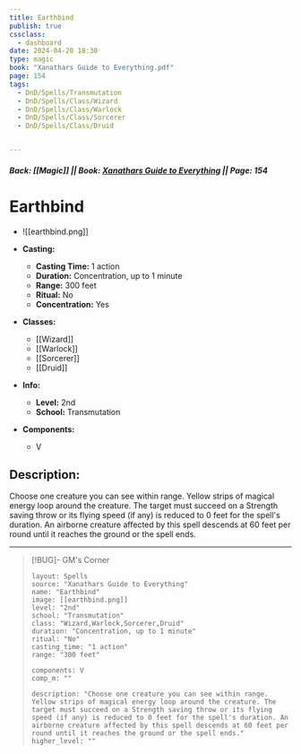 ```yaml
---
title: Earthbind
publish: true
cssclass:
  - dashboard
date: 2024-04-20 18:30
type: magic
book: "Xanathars Guide to Everything.pdf"
page: 154
tags:
  - DnD/Spells/Transmutation
  - DnD/Spells/Class/Wizard
  - DnD/Spells/Class/Warlock
  - DnD/Spells/Class/Sorcerer
  - DnD/Spells/Class/Druid


---
```


##### Back: [[Magic]] || Book: [Xanathars Guide to Everything](https://drive.google.com/drive/folders/1O5bhpYizcIT5xxAoLOuzCRht_PVS7VSG?usp=sharing) || Page: 154

# Earthbind
- ![[earthbind.png]]
- **Casting:**
    - **Casting Time:** 1 action
    - **Duration:** Concentration, up to 1 minute
    - **Range:** 300 feet
    - **Ritual:** No
    - **Concentration:** Yes
- **Classes:**
    - [[Wizard]]
    - [[Warlock]]
    - [[Sorcerer]]
    - [[Druid]]

- **Info:**
    - **Level:** 2nd
    - **School:** Transmutation
- **Components:**
    - V


## Description:
Choose one creature you can see within range. Yellow strips of magical energy loop around the creature. The target must succeed on a Strength saving throw or its flying speed (if any) is reduced to 0 feet for the spell's duration. An airborne creature affected by this spell descends at 60 feet per round until it reaches the ground or the spell ends.



---

> [!BUG]- GM's Corner
>
> ```statblock
> layout: Spells
> source: "Xanathars Guide to Everything"
> name: "Earthbind"
> image: [[earthbind.png]]
> level: "2nd"
> school: "Transmutation"
> class: "Wizard,Warlock,Sorcerer,Druid"
> duration: "Concentration, up to 1 minute"
> ritual: "No"
> casting_time: "1 action"
> range: "300 feet"
>
> components: V
> comp_m: ""
>
> description: "Choose one creature you can see within range. Yellow strips of magical energy loop around the creature. The target must succeed on a Strength saving throw or its flying speed (if any) is reduced to 0 feet for the spell's duration. An airborne creature affected by this spell descends at 60 feet per round until it reaches the ground or the spell ends."
> higher_level: ""
> ```
